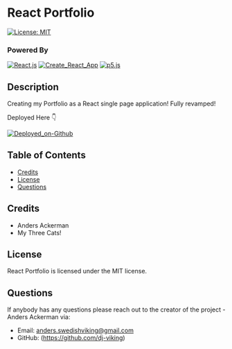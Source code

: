 # React Portfolio

[![License: MIT](https://img.shields.io/badge/License-MIT-blue.svg)](https://opensource.org/licenses/MIT)

### Powered By

[![React.js](https://img.shields.io/badge/React.js-008783.svg)](https://reactjs.org/) [![Create_React_App](https://img.shields.io/badge/Create_React_App-00872b.svg)](https://github.com/facebook/create-react-app) [![p5.js](https://img.shields.io/badge/p5.js-6600ff.svg)](https://github.com/facebook/create-react-app)

## Description

Creating my Portfolio as a React single page application! Fully revamped!

Deployed Here 👇

[![Deployed_on-Github](https://img.shields.io/badge/Deployed_on-Github-0f0080.svg)](https://dj-viking.github.io/react-portfolio)

## Table of Contents

-   [Credits](#Credits)
-   [License](#License)
-   [Questions](#Questions)

## Credits

-   Anders Ackerman
-   My Three Cats!

## License

React Portfolio is licensed under the MIT license.

## Questions

If anybody has any questions please reach out to the creator of the project - Anders Ackerman via:

-   Email: anders.swedishviking@gmail.com
-   GitHub: (https://github.com/dj-viking)
